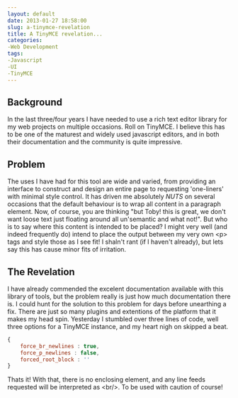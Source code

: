 ```yaml
---
layout: default
date: 2013-01-27 18:58:00
slug: a-tinymce-revelation
title: A TinyMCE revelation...
categories:
-Web Development
tags:
-Javascript
-UI
-TinyMCE
---
```


Background
---

In the last three/four years I have needed to use a rich text editor library for my web projects on multiple occasions. Roll on TinyMCE. I believe this has to be one of the maturest and widely used javascript editors, and in both their documentation and the community is quite impressive.

Problem
---
The uses I have had for this tool are wide and varied, from providing an interface to construct and design an entire page to requesting 'one-liners' with minimal style control. It has driven me absolutely _NUTS_ on several occasions that the default behaviour is to wrap all content in a paragraph element. Now, of course, you are thinking "but Toby! this is great, we don't want loose text just floating around all un'semantic and what not!". But who is to say where this content is intended to be placed? I might very well (and indeed frequently do) intend to place the output between my very own &lt;p&gt; tags and style those as I see fit! I shaln't rant (if I haven't already), but lets say this has cause minor fits of irritation.

The Revelation
---
I have already commended the excelent documentation available with this library of tools, but the problem really is just how much documentation there is. I could hunt for the solution to this problem for days before unearthing a fix. There are just so many plugins and extentions of the platform that it makes my head spin.
Yesterday I stumbled over three lines of code, well three options for a TinyMCE instance, and my heart nigh on skipped a beat.

```Javascript
{
	force_br_newlines : true,
	force_p_newlines : false,
	forced_root_block : ''
}
```
Thats it! With that, there is no enclosing element, and any line feeds requested will be interpreted as &lt;br/&gt;. To be used with caution of course!
